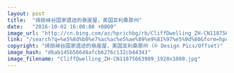 ```yaml
---
layout: post
title:  "绮丽峡谷国家遗迹的悬崖屋，美国亚利桑那州"
date:   "2016-10-02 16:00:00 +0800"
image_url: "http://cn.bing.com/az/hprichbg/rb/CliffDwelling_ZH-CN11875663989_1920x1080.jpg"
link: "/search?q=%e5%8d%b0%e7%ac%ac%e5%ae%89%e9%81%97%e5%9d%80&form=hpcapt&mkt=zh-cn"
copyright: "绮丽峡谷国家遗迹的悬崖屋，美国亚利桑那州 (© Design Pics/Offset)"
image_hash: "d6ab145b56648afcb6276c132cb44343"
image_filename: "CliffDwelling_ZH-CN11875663989_1920x1080.jpg"
---
```

